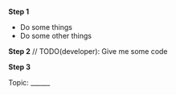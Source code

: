 **Step 1** <!-- OS description -->

  * Do some things
  * Do some other things
  
**Step 2** <!-- RS code -->
// TODO(developer): Give me some code

**Step 3** <!-- RS topic -->

Topic: ______
